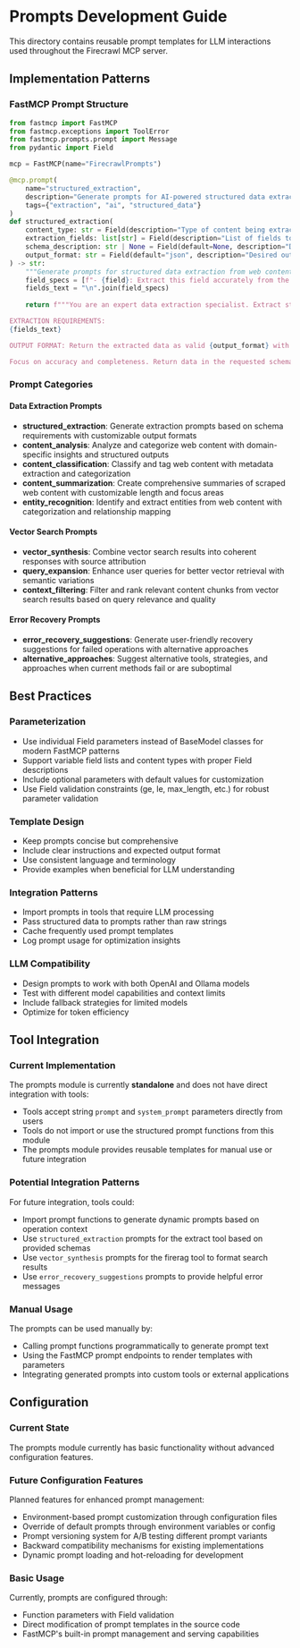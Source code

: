 # Prompts Development Guide

This directory contains reusable prompt templates for LLM interactions used throughout the Firecrawl MCP server.

## Implementation Patterns

### FastMCP Prompt Structure
```python
from fastmcp import FastMCP
from fastmcp.exceptions import ToolError
from fastmcp.prompts.prompt import Message
from pydantic import Field

mcp = FastMCP(name="FirecrawlPrompts")

@mcp.prompt(
    name="structured_extraction",
    description="Generate prompts for AI-powered structured data extraction from web content with customizable schemas and output formats.",
    tags={"extraction", "ai", "structured_data"}
)
def structured_extraction(
    content_type: str = Field(description="Type of content being extracted (e.g., 'product page', 'blog post', 'documentation')"),
    extraction_fields: list[str] = Field(description="List of fields to extract from the content"),
    schema_description: str | None = Field(default=None, description="Description of the expected data schema"),
    output_format: str = Field(default="json", description="Desired output format for extracted data")
) -> str:
    """Generate prompts for structured data extraction from web content."""
    field_specs = [f"- {field}: Extract this field accurately from the content" for field in extraction_fields]
    fields_text = "\n".join(field_specs)
    
    return f"""You are an expert data extraction specialist. Extract structured information from the following {content_type} content.

EXTRACTION REQUIREMENTS:
{fields_text}

OUTPUT FORMAT: Return the extracted data as valid {output_format} with the specified field names as keys.

Focus on accuracy and completeness. Return data in the requested schema format."""
```

### Prompt Categories

#### Data Extraction Prompts
- **structured_extraction**: Generate extraction prompts based on schema requirements with customizable output formats
- **content_analysis**: Analyze and categorize web content with domain-specific insights and structured outputs
- **content_classification**: Classify and tag web content with metadata extraction and categorization
- **content_summarization**: Create comprehensive summaries of scraped web content with customizable length and focus areas
- **entity_recognition**: Identify and extract entities from web content with categorization and relationship mapping

#### Vector Search Prompts
- **vector_synthesis**: Combine vector search results into coherent responses with source attribution
- **query_expansion**: Enhance user queries for better vector retrieval with semantic variations
- **context_filtering**: Filter and rank relevant content chunks from vector search results based on query relevance and quality

#### Error Recovery Prompts
- **error_recovery_suggestions**: Generate user-friendly recovery suggestions for failed operations with alternative approaches
- **alternative_approaches**: Suggest alternative tools, strategies, and approaches when current methods fail or are suboptimal

## Best Practices

### Parameterization
- Use individual Field parameters instead of BaseModel classes for modern FastMCP patterns
- Support variable field lists and content types with proper Field descriptions
- Include optional parameters with default values for customization
- Use Field validation constraints (ge, le, max_length, etc.) for robust parameter validation

### Template Design
- Keep prompts concise but comprehensive
- Include clear instructions and expected output format
- Use consistent language and terminology
- Provide examples when beneficial for LLM understanding

### Integration Patterns
- Import prompts in tools that require LLM processing
- Pass structured data to prompts rather than raw strings
- Cache frequently used prompt templates
- Log prompt usage for optimization insights

### LLM Compatibility
- Design prompts to work with both OpenAI and Ollama models
- Test with different model capabilities and context limits
- Include fallback strategies for limited models
- Optimize for token efficiency

## Tool Integration

### Current Implementation
The prompts module is currently **standalone** and does not have direct integration with tools:
- Tools accept string `prompt` and `system_prompt` parameters directly from users
- Tools do not import or use the structured prompt functions from this module
- The prompts module provides reusable templates for manual use or future integration

### Potential Integration Patterns
For future integration, tools could:
- Import prompt functions to generate dynamic prompts based on operation context
- Use `structured_extraction` prompts for the extract tool based on provided schemas
- Use `vector_synthesis` prompts for the firerag tool to format search results
- Use `error_recovery_suggestions` prompts to provide helpful error messages

### Manual Usage
The prompts can be used manually by:
- Calling prompt functions programmatically to generate prompt text
- Using the FastMCP prompt endpoints to render templates with parameters
- Integrating generated prompts into custom tools or external applications

## Configuration

### Current State
The prompts module currently has basic functionality without advanced configuration features.

### Future Configuration Features
Planned features for enhanced prompt management:
- Environment-based prompt customization through configuration files
- Override of default prompts through environment variables or config
- Prompt versioning system for A/B testing different prompt variants  
- Backward compatibility mechanisms for existing implementations
- Dynamic prompt loading and hot-reloading for development

### Basic Usage
Currently, prompts are configured through:
- Function parameters with Field validation
- Direct modification of prompt templates in the source code
- FastMCP's built-in prompt management and serving capabilities
